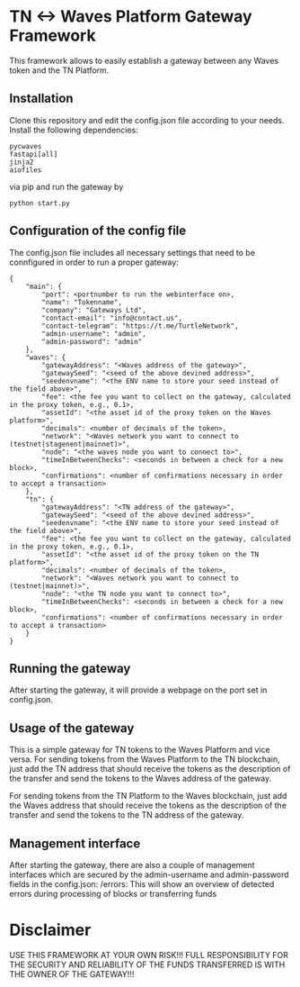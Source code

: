 # TN <-> Waves Platform Gateway Framework
This framework allows to easily establish a gateway between any Waves token and the
TN Platform.
## Installation
Clone this repository and edit the config.json file according to your needs. Install the following dependencies:
```
pycwaves
fastapi[all]
jinja2
aiofiles
```
via pip and run the gateway by
```
python start.py
```
## Configuration of the config file
The config.json file includes all necessary settings that need to be connfigured in order to run a proper gateway:
```
{
    "main": {
        "port": <portnumber to run the webinterface on>,
        "name": "Tokenname",
        "company": "Gateways Ltd",
        "contact-email": "info@contact.us",
        "contact-telegram": "https://t.me/TurtleNetwork",
        "admin-username": "admin",
        "admin-password": "admin"
    },
    "waves": {
        "gatewayAddress": "<Waves address of the gateway>",
        "gatewaySeed": "<seed of the above devined address>",
        "seedenvname": "<the ENV name to store your seed instead of the field above>",
        "fee": <the fee you want to collect on the gateway, calculated in the proxy token, e.g., 0.1>,
        "assetId": "<the asset id of the proxy token on the Waves platform>",
        "decimals": <number of decimals of the token>,
        "network": "<Waves network you want to connect to (testnet|stagenent|mainnet)>",
        "node": "<the waves node you want to connect to>",
        "timeInBetweenChecks": <seconds in between a check for a new block>,
        "confirmations": <number of confirmations necessary in order to accept a transaction>
    },
    "tn": {
        "gatewayAddress": "<TN address of the gateway>",
        "gatewaySeed": "<seed of the above devined address>",
        "seedenvname": "<the ENV name to store your seed instead of the field above>",
        "fee": <the fee you want to collect on the gateway, calculated in the proxy token, e.g., 0.1>,
        "assetId": "<the asset id of the proxy token on the TN platform>",
        "decimals": <number of decimals of the token>,
        "network": "<Waves network you want to connect to (testnet|mainnet)>",
        "node": "<the TN node you want to connect to>",
        "timeInBetweenChecks": <seconds in between a check for a new block>,
        "confirmations": <number of confirmations necessary in order to accept a transaction>
    }
}
```

## Running the gateway
After starting the gateway, it will provide a webpage on the port set in config.json.

## Usage of the gateway
This is a simple gateway for TN tokens to the Waves Platform and vice versa. For sending tokens from the Waves Platform to the TN blockchain, just add the TN address that should receive the tokens as the description of the transfer and send the tokens to the Waves address of the gateway.

For sending tokens from the TN Platform to the Waves blockchain, just add the Waves address that should receive the tokens as the description of the transfer and send the tokens to the TN address of the gateway.

## Management interface
After starting the gateway, there are also a couple of management interfaces which are secured by the admin-username and admin-password fields in the config.json:
    /errors: This will show an overview of detected errors during processing of blocks or transferring funds

# Disclaimer
USE THIS FRAMEWORK AT YOUR OWN RISK!!! FULL RESPONSIBILITY FOR THE SECURITY AND RELIABILITY OF THE FUNDS TRANSFERRED IS WITH THE OWNER OF THE GATEWAY!!!
